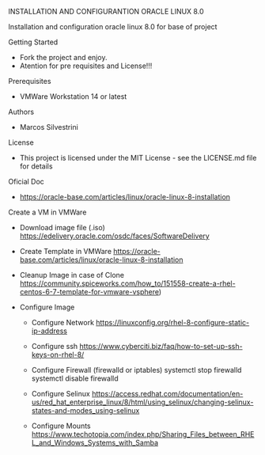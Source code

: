INSTALLATION AND CONFIGURANTION ORACLE LINUX 8.0

Installation and configuration oracle linux 8.0 for base of project

Getting Started

- Fork the project and enjoy.
- Atention for pre requisites and License!!!

Prerequisites

- VMWare Workstation 14 or latest

Authors

- Marcos Silvestrini

License

- This project is licensed under the MIT License - see the LICENSE.md file for details

Oficial Doc

- https://oracle-base.com/articles/linux/oracle-linux-8-installation

Create a VM in VMWare

- Download image file (.iso)
  https://edelivery.oracle.com/osdc/faces/SoftwareDelivery

- Create Template in VMWare
  https://oracle-base.com/articles/linux/oracle-linux-8-installation

- Cleanup Image in case of Clone
  https://community.spiceworks.com/how_to/151558-create-a-rhel-centos-6-7-template-for-vmware-vsphere)

- Configure Image

  - Configure Network
    https://linuxconfig.org/rhel-8-configure-static-ip-address

  - Configure ssh
    https://www.cyberciti.biz/faq/how-to-set-up-ssh-keys-on-rhel-8/

  - Configure Firewall (firewalld or iptables)
    systemctl stop firewalld
    systemctl disable firewalld

  - Configure Selinux
    https://access.redhat.com/documentation/en-us/red_hat_enterprise_linux/8/html/using_selinux/changing-selinux-states-and-modes_using-selinux

  - Configure Mounts
    https://www.techotopia.com/index.php/Sharing_Files_between_RHEL_and_Windows_Systems_with_Samba
